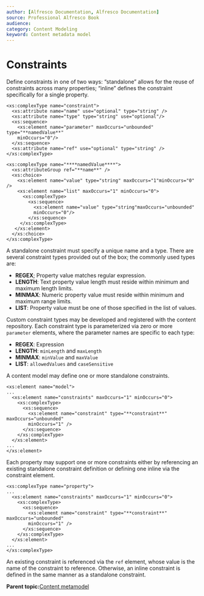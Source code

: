 ```yaml
---
author: [Alfresco Documentation, Alfresco Documentation]
source: Professional Alfresco Book
audience: 
category: Content Modeling
keyword: Content metadata model
---
```


# Constraints

Define constraints in one of two ways: “standalone” allows for the reuse of constraints across many properties; “inline” defines the constraint specifically for a single property.

```
<xs:complexType name="constraint">
  <xs:attribute name="name" use="optional" type="string" />
  <xs:attribute name="type" type="string" use="optional"/>
  <xs:sequence>
    <xs:element name="parameter" maxOccurs="unbounded" type="**namedValue**"
    minOccurs="0"/>
  </xs:sequence>
  <xs:attribute name="ref" use="optional" type="string" />
</xs:complexType>

<xs:complexType name="****namedValue****">
  <xs:attributeGroup ref="**name**" />
  <xs:choice>
    <xs:element name="value" type="string" maxOccurs="1"minOccurs="0" />
    <xs:element name="list" maxOccurs="1" minOccurs="0">
      <xs:complexType>
        <xs:sequence>
          <xs:element name="value" type="string"maxOccurs="unbounded"
          minOccurs="0"/>
        </xs:sequence>
     </xs:complexType>
   </xs:element>
  </xs:choice>
</xs:complexType>
```

A standalone constraint must specify a unique name and a type. There are several constraint types provided out of the box; the commonly used types are:

-   **REGEX**; Property value matches regular expression.
-   **LENGTH**: Text property value length must reside within minimum and maximum length limits.
-   **MINMAX**: Numeric property value must reside within minimum and maximum range limits.
-   **LIST**: Property value must be one of those specified in the list of values.

Custom constraint types may be developed and registered with the content repository. Each constraint type is parameterized via zero or more `parameter` elements, where the parameter names are specific to each type:

-   **REGEX**: Expression
-   **LENGTH**: `minLength` and `maxLength`
-   **MINMAX**: `minValue` and `maxValue`
-   **LIST**: `allowedValues` and `caseSensitive`

A content model may define one or more standalone constraints.

```
<xs:element name="model">
...
  <xs:element name="constraints" maxOccurs="1" minOccurs="0">
    <xs:complexType>
      <xs:sequence>
        <xs:element name="constraint" type="**constraint**" maxOccurs="unbounded"
        minOccurs="1" />
      </xs:sequence>
    </xs:complexType>
  </xs:element>
...
</xs:element>
```

Each property may support one or more constraints either by referencing an existing standalone constraint definition or defining one inline via the constraint element.

```
<xs:complexType name="property">
...
  <xs:element name="constraints" maxOccurs="1" minOccurs="0">
    <xs:complexType>
      <xs:sequence>
        <xs:element name="constraint" type="**constraint**" maxOccurs="unbounded"
        minOccurs="1" />
      </xs:sequence>
    </xs:complexType>
  </xs:element>
...
</xs:complexType>
```

An existing constraint is referenced via the `ref` element, whose value is the name of the constraint to reference. Otherwise, an inline constraint is defined in the same manner as a standalone constraint.

**Parent topic:**[Content metamodel](../concepts/metadata-model-define.md)

